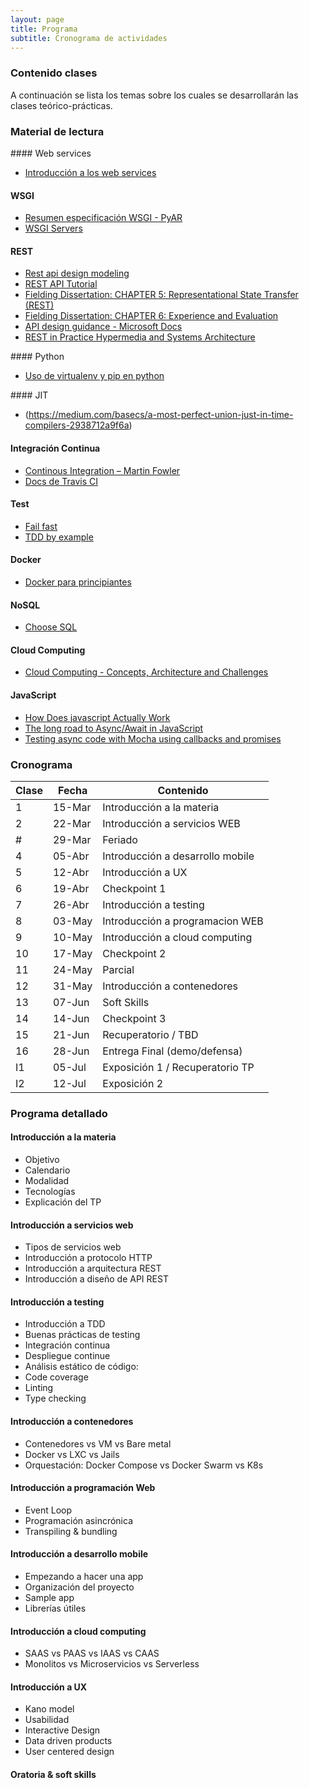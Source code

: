 ```yaml
---
layout: page
title: Programa
subtitle: Cronograma de actividades
---
```

### Contenido clases

A continuaci&oacute;n se lista los temas sobre los cuales se desarrollar&aacute;n las clases te&oacute;rico-pr&aacute;cticas.

### Material de lectura

#### Web services
* [Introducción a los web services](https://diego.com.es/introduccion-a-los-web-services)

#### WSGI
* [Resumen especificación WSGI - PyAR](http://www.python.org.ar/wiki/WSGI)
* [WSGI Servers](https://www.fullstackpython.com/wsgi-servers.html)

#### REST
* [Rest api design modeling](https://www.thoughtworks.com/insights/blog/rest-api-design-resource-modeling)
* [REST API Tutorial](http://www.restapitutorial.com/)
* [Fielding Dissertation: CHAPTER 5: Representational State Transfer (REST)](https://www.ics.uci.edu/~fielding/pubs/dissertation/rest_arch_style.htm)
* [Fielding Dissertation: CHAPTER 6: Experience and Evaluation](https://www.ics.uci.edu/~fielding/pubs/dissertation/evaluation.htm)
* [API design guidance - Microsoft Docs](https://docs.microsoft.com/en-us/azure/architecture/best-practices/api-design)
* [REST in Practice Hypermedia and Systems Architecture](http://shop.oreilly.com/product/9780596805838.do)

#### Python 
* [Uso de virtualenv y pip en python](http://docs.python-guide.org/en/latest/dev/virtualenvs/)

#### JIT
* (https://medium.com/basecs/a-most-perfect-union-just-in-time-compilers-2938712a9f6a)
#### Integraci&oacute;n Continua

* [Continous Integration – Martin Fowler](http://www.martinfowler.com/articles/continuousIntegration.html)
* [Docs de Travis CI](http://docs.travis-ci.com/user/for-beginners/)

#### Test

* [Fail fast](http://www.martinfowler.com/ieeeSoftware/failFast.pdf)
* [TDD by example](http://www.eecs.yorku.ca/course_archive/2003-04/W/3311/sectionM/case_studies/money/KentBeck_TDD_byexample.pdf)

#### Docker

* [Docker para principiantes](https://prakhar.me/docker-curriculum/)

#### NoSQL

* [Choose SQL](https://stateofprogress.blog/choose-sql-d017cfc08870)

#### Cloud Computing

* [Cloud Computing - Concepts, Architecture and Challenges](https://drive.google.com/open?id=0B3RbSZXZ7S-_VkwxOVl2ajVjQUE)

#### JavaScript
* [How Does javascript Actually Work](https://blog.sessionstack.com/how-does-javascript-actually-work-part-1-b0bacc073cf)
* [The long road to Async/Await in JavaScript](https://thomashunter.name/presentations/async-await-javascript-v1/)
* [Testing async code with Mocha using callbacks and promises](https://medium.com/caffeine-and-testing/async-testing-with-mocha-with-callbacks-and-promises-5d0002661b3f)

### Cronograma

Clase | Fecha | Contenido 
------- | -------- | ---------------- 
1 | 15-Mar | Introducción a la materia 
2 | 22-Mar | Introducción a servicios WEB
\#  | 29-Mar | Feriado
4 | 05-Abr | Introducción a desarrollo mobile
5 | 12-Abr | Introducción a UX
6 | 19-Abr | Checkpoint 1
7 | 26-Abr | Introducción a testing
8 | 03-May | Introducción a programacion WEB
9 | 10-May | Introducción a cloud computing
10 | 17-May | Checkpoint 2 
11 | 24-May | Parcial
12 | 31-May | Introducción a contenedores
13 | 07-Jun | Soft Skills
14 | 14-Jun | Checkpoint 3
15 | 21-Jun | Recuperatorio / TBD
16 | 28-Jun | Entrega Final (demo/defensa) 
I1 | 05-Jul | Exposición 1 / Recuperatorio TP  
I2 | 12-Jul | Exposición 2

### Programa detallado

#### Introducción a la materia
  * Objetivo
  * Calendario
  * Modalidad
  * Tecnologías
  * Explicación del TP

#### Introducción a servicios web
  * Tipos de servicios web
  * Introducción a protocolo HTTP
  * Introducción a arquitectura REST
  * Introducción a diseño de API REST

#### Introducción a testing
  * Introducción a TDD
  * Buenas prácticas de testing
  * Integración continua
  * Despliegue continue
  * Análisis estático de código:
  * Code coverage
  * Linting
  * Type checking

#### Introducción a contenedores
  * Contenedores vs VM vs Bare metal
  * Docker vs LXC vs Jails
  * Orquestación: Docker Compose vs Docker Swarm vs K8s

#### Introducción a programación Web
  * Event Loop
  * Programación asincrónica
  * Transpiling & bundling

#### Introducción a desarrollo mobile
  * Empezando a hacer una app
  * Organización del proyecto
  * Sample app
  * Librerías útiles

#### Introducción a cloud computing
  * SAAS vs PAAS vs IAAS vs CAAS
  * Monolitos vs Microservicios vs Serverless

#### Introducción a UX
  * Kano model
  * Usabilidad
  * Interactive Design
  * Data driven products
  * User centered design

#### Oratoria & soft skills
